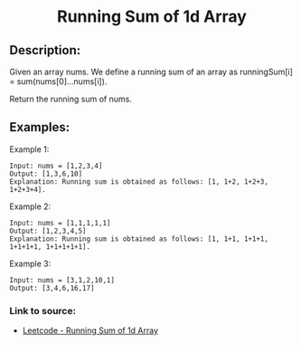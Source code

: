 <h1 align="center">Running Sum of 1d Array</h1>

## Description:
Given an array nums. We define a running sum of an array as runningSum[i] = sum(nums[0]…nums[i]).

Return the running sum of nums.

## Examples:

Example 1:

```
Input: nums = [1,2,3,4]
Output: [1,3,6,10]
Explanation: Running sum is obtained as follows: [1, 1+2, 1+2+3, 1+2+3+4].
```

Example 2:

```
Input: nums = [1,1,1,1,1]
Output: [1,2,3,4,5]
Explanation: Running sum is obtained as follows: [1, 1+1, 1+1+1, 1+1+1+1, 1+1+1+1+1].
```

Example 3:

```
Input: nums = [3,1,2,10,1]
Output: [3,4,6,16,17]
```


### Link to source: 
- <a href="https://leetcode.com/problems/running-sum-of-1d-array/">Leetcode - Running Sum of 1d Array</a>

